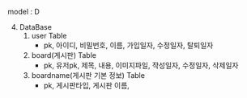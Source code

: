 model : D


4. DataBase
	1) user Table
		- pk, 아이디, 비밀번호, 이름, 가입일자, 수정일자, 탈퇴일자
	2) board(게시판) Table
		- pk, 유저pk, 제목, 내용, 이미지파일, 작성일자, 수정일자, 삭제일자
	3) boardname(게시판 기본 정보) Table
		- pk, 게시판타입, 게시판 이름, 